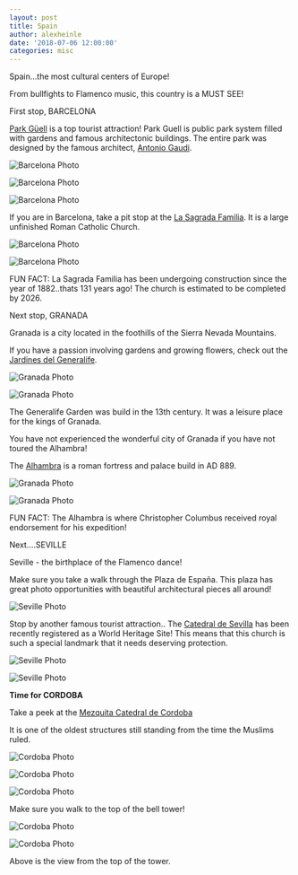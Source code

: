 ```yaml
---
layout: post
title: Spain
author: alexheinle
date: '2018-07-06 12:00:00'
categories: misc
---
```

Spain...the most cultural centers of Europe!

From bullfights to Flamenco music, this country is a MUST SEE!

First stop, BARCELONA

<a href="https://parkguell.barcelona/en/home-en">Park Güell</a> is a top
tourist attraction! Park Guell is public park system filled with gardens and
famous architectonic buildings. The entire park was designed by the famous
architect, <a href="https://parkguell.org/antoni-gaudi/">Antonio Gaudi</a>.

![Barcelona Photo](/images/parkGuell.jpg)

![Barcelona Photo](/images/parkGuell2.jpg)

![Barcelona Photo](/images/parkGuell3.jpg)




If you are in Barcelona, take a pit stop at the
<a href="https://parkguell.barcelona/en/home-en">La Sagrada Familia</a>. It is
a large unfinished Roman Catholic Church.

![Barcelona Photo](/images/sagrada3.jpg)

![Barcelona Photo](/images/sagrada2.jpg)

FUN FACT: La Sagrada Familia has been undergoing construction since the year of
1882..thats 131 years ago! The church is estimated to be completed by 2026.



Next stop, GRANADA

Granada is a city located in the foothills of the Sierra Nevada Mountains.

If you have a passion involving gardens and growing flowers, check out the
<a href="http://www.lovegranada.com/alhambra/generalife/">Jardines del Generalife</a>.

![Granada Photo](/images/garden.JPG)

![Granada Photo](/images/garden2.jpg)


The Generalife Garden was build in the 13th century. It was a leisure place for
the kings of Granada.



You have not experienced the wonderful city of Granada if you have not toured
the Alhambra!

The <a href="http://www.alhambra-patronato.es/">Alhambra</a> is a roman fortress
and palace build in AD 889.

![Granada Photo](/images/alhambra.jpg)


![Granada Photo](/images/alhambra2.jpg)

FUN FACT: The Alhambra is where Christopher Columbus received royal endorsement
for his expedition!


Next....SEVILLE

Seville - the birthplace of the Flamenco dance!

Make sure you take a walk through the Plaza de España. This plaza has great
photo opportunities with beautiful architectural pieces all around!

![Seville Photo](/images/seville.jpg)

Stop by another famous tourist attraction..
The <a href="https://www.catedraldesevilla.es/">Catedral de Sevilla</a> has
been recently registered as a World Heritage Site! This means that this church is
such a special landmark that it needs deserving protection.

![Seville Photo](/images/seville2.jpg)

![Seville Photo](/images/seville3.jpeg)


<b>Time for CORDOBA</b>

Take a peek at the <a href="https://mezquita-catedraldecordoba.es/">Mezquita Catedral de Cordoba</a>

It is one of the oldest structures still standing from the time the Muslims ruled.

![Cordoba Photo](/images/cordoba2.jpg)

![Cordoba Photo](/images/cordoba3.jpg)

![Cordoba Photo](/images/cordoba.jpg)

Make sure you walk to the top of the bell tower!

![Cordoba Photo](/images/cordobabell.jpg)

![Cordoba Photo](/images/bellview.jpg)

Above is the view from the top of the tower.
